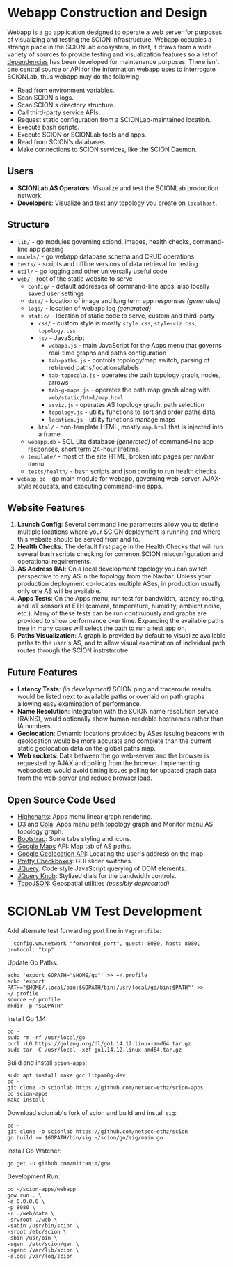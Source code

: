 # Webapp Construction and Design
Webapp is a go application designed to operate a web server for purposes of visualizing and testing the SCION infrastructure. Webapp occupies a strange place in the SCIONLab ecosystem, in that, it draws from a wide variety of sources to provide testing and visualization features so a list of [dependencies](dependencies.md) has been developed for maintenance purposes. There isn't one central source or API for the information webapp uses to interrogate SCIONLab, thus webapp may do the following:

* Read from environment variables.
* Scan SCION's logs.
* Scan SCION's directory structure.
* Call third-party service APIs.
* Request static configuration from a SCIONLab-maintained location.
* Execute bash scripts.
* Execute SCION or SCIONLab tools and apps.
* Read from SCION's databases.
* Make connections to SCION services, like the SCION Daemon.

## Users
* **SCIONLab AS Operators**: Visualize and test the SCIONLab production network.
* **Developers**: Visualize and test any topology you create on `localhost`.

## Structure
* `lib/` - go modules governing sciond, images, health checks, command-line app parsing
* `models/` - go webapp database schema and CRUD operations
* `tests/` - scripts and offline versions of data retrieval for testing
* `util/` - go logging and other universally useful code
* `web/` - root of the static website to serve
    * `config/` - default addresses of command-line apps, also locally saved user settings
    * `data/` - location of image and long term app responses *(generated)*
    * `logs/` - location of webapp log *(generated)*
    * `static/` - location of static code to serve, custom and third-party
        * `css/` - custom style is mostly `style.css`, `style-viz.css`, `topology.css`
        * `js/` - JavaScript
            * `webapp.js` - main JavaScript for the Apps menu that governs real-time graphs and paths configuration
            * `tab-paths.js` - controls topology/map switch, parsing of retrieved paths/locations/labels
            * `tab-topocola.js` - operates the path topology graph, nodes, arrows
            * `tab-g-maps.js` - operates the path map graph along with `web/static/html/map.html`
            * `asviz.js` - operates AS topology graph, path selection
            * `topology.js` - utility functions to sort and order paths data
            * `location.js` - utility functions manage maps
        * `html/` - non-template HTML, mostly `map.html` that is injected into a frame
    * `webapp.db` - SQL Lite database *(generated)* of command-line app responses, short term 24-hour lifetime.
    * `template/` - most of the site HTML, broken into pages per navbar menu
    * `tests/health/` - bash scripts and json config to run health checks
* `webapp.go` - go main module for webapp, governing web-server, AJAX-style requests, and executing command-line apps.

## Website Features
1. **Launch Config**: Several command line parameters allow you to define multiple locations where your SCION deployment is running and where this website should be served from and to.
1. **Health Checks**: The default first page in the Health Checks that will run several bash scripts checking for common SCION misconfiguration and operational requirements.
1. **AS Address (IA)**: On a local development topology you can switch perspective to any AS in the topology from the Navbar. Unless your production deployment co-locates multiple ASes, in production usually only one AS will be available.
1. **Apps Tests**: On the Apps menu, run test for bandwidth, latency, routing, and IoT sensors at ETH (camera, temperature, humidity, ambient noise, etc.). Many of these tests can be run continuously and graphs are provided to show performance over time. Expanding the available paths tree in many cases will select the path to run a test app on.
1. **Paths Visualization**: A graph is provided by default to visualize available paths to the user's AS, and to allow visual examination of individual path routes through the SCION instrstrcutre.

## Future Features
* **Latency Tests**: *(in development)* SCION ping and traceroute results would be listed next to available paths or overlaid on path graphs allowing easy examination of performance.
* **Name Resolution**: Integration with the SCION name resolution service (RAINS), would optionally show human-readable hostnames rather than IA numbers.
* **Geolocation**: Dynamic locations provided by ASes issuing beacons with geolocation would be more accurate and complete than the current static geolocation data on the global paths map.
* **Web sockets**: Data between the go web-server and the browser is requested by AJAX and polling from the browser. Implementing websockets would avoid timing issues polling for updated graph data from the web-server and reduce browser load.

## Open Source Code Used
* [Highcharts](https://www.highcharts.com/): Apps menu linear graph rendering.
* [D3](https://d3js.org/) and [Cola](https://ialab.it.monash.edu/webcola/): Apps menu path topology graph and Monitor menu AS topology graph.
* [Bootstrap](https://getbootstrap.com/): Some tabs styling and icons.
* [Google Maps](https://developers.google.com/maps/documentation) API: Map tab of AS paths.
* [Google Geolocation API](https://developers.google.com/maps/documentation/geolocation/): Locating the user's address on the map.
* [Pretty Checkboxes](https://lokesh-coder.github.io/pretty-checkbox/): GUI slider switches.
* [JQuery](https://jquery.com/): Code style JavaScript querying of DOM elements.
* [JQuery Knob](http://anthonyterrien.com/demo/knob/): Stylized dials for the bandwidth controls.
* [TopoJSON](https://github.com/topojson/topojson): Geospatial utilities *(possibly deprecated)*

# SCIONLab VM Test Development

Add alternate test forwarding port line in `Vagrantfile`:
```
  config.vm.network "forwarded_port", guest: 8080, host: 8080, protocol: "tcp"
```

Update Go Paths:
```shell
echo 'export GOPATH="$HOME/go"' >> ~/.profile
echo 'export PATH="$HOME/.local/bin:$GOPATH/bin:/usr/local/go/bin:$PATH"' >> ~/.profile
source ~/.profile
mkdir -p "$GOPATH"
```

Install Go 1.14:
```shell
cd ~
sudo rm -rf /usr/local/go
curl -LO https://golang.org/dl/go1.14.12.linux-amd64.tar.gz
sudo tar -C /usr/local -xzf go1.14.12.linux-amd64.tar.gz
```

Build and install `scion-apps`:
```shell
sudo apt install make gcc libpam0g-dev
cd ~
git clone -b scionlab https://github.com/netsec-ethz/scion-apps
cd scion-apps
make install
```

Download scionlab's fork of scion and build and install `sig`:
```shell
cd ~
git clone -b scionlab https://github.com/netsec-ethz/scion
go build -o $GOPATH/bin/sig ~/scion/go/sig/main.go
```

Install Go Watcher:
```shell
go get -u github.com/mitranim/gow 
```

Development Run:
```shell
cd ~/scion-apps/webapp
gow run . \
-a 0.0.0.0 \
-p 8080 \
-r ./web/data \
-srvroot ./web \
-sabin /usr/bin/scion \
-sroot /etc/scion \
-sbin /usr/bin \
-sgen  /etc/scion/gen \
-sgenc /var/lib/scion \
-slogs /var/log/scion
```
